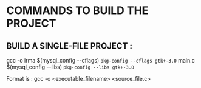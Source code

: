 # COMMANDS TO BUILD THE PROJECT

## BUILD A SINGLE-FILE PROJECT :

gcc -o irma $(mysql_config --cflags) `pkg-config --cflags gtk+-3.0` main.c $(mysql_config --libs) `pkg-config --libs gtk+-3.0`

Format is : gcc -o <executable_filename> <flags> <source_file.c> <libs>

